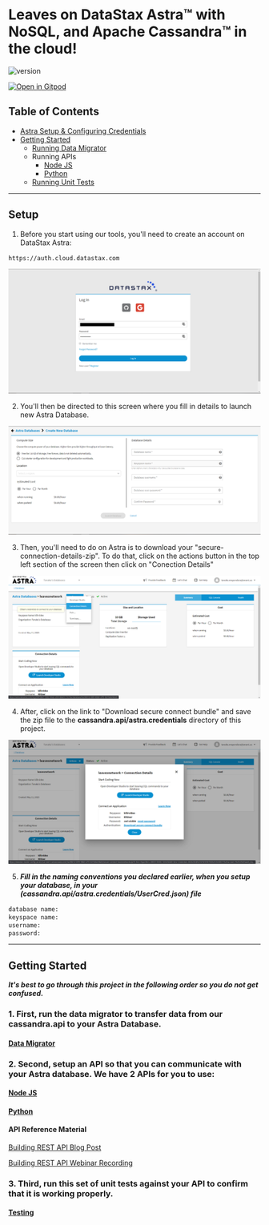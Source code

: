 # Leaves on DataStax Astra™ with NoSQL, and Apache Cassandra™ in the cloud! 

![version](https://img.shields.io/badge/version-0.0.2-blue)

[![Open in Gitpod](https://gitpod.io/button/open-in-gitpod.svg)](https://gitpod.io/#https://github.com/anant/cassandra.api.git)

## Table of Contents

- [Astra Setup & Configuring Credentials](#setup) 
- [Getting Started](#Getting-Started)
	- [Running Data Migrator](#Data-Migrator)
	- Running APIs
		- [Node JS](#Node-js)
		- [Python](#python)
	- [Running Unit Tests](#testing)
  
---

## Setup


1. Before you start using our tools, you'll need to create an account on DataStax Astra:
```
https://auth.cloud.datastax.com
```

![Astra](Assets/../Assets/Images/astra1.png)

2. You'll then be directed to this screen where you fill in details to launch new Astra Database.

![Astra](Assets/../Assets/Images/astra4.png)

3. Then, you'll need to do on Astra is to download your "secure-connection-details-zip". To do that, click on the actions button in the top left section of the screen then click on "Conection Details"

![Astra](Assets/../Assets/Images/astra2.png)

4. After, click on the link to "Download secure connect bundle" and save the zip file to the **cassandra.api/astra.credentials** directory of this project. 

![Astra](Assets/../Assets/Images/astra3.png)

5. ***Fill in the naming conventions you declared earlier, when you setup your database, in your (cassandra.api/astra.credentials/UserCred.json) file***
```
database name: 
keyspace name: 
username:
password:
```

---

## Getting Started

***It's best to go through this project in the following order so you do not get confused.***



### 1. First, run the data migrator to transfer data from our cassandra.api to your Astra Database.

#### [Data Migrator](https://github.com/Anant/cassandra.api/tree/master/astra.import)



### 2. Second, setup an API so that you can communicate with your Astra database. We have 2 APIs for you to use:


#### [Node JS](https://github.com/Anant/cassandra.api/tree/master/astra.api/leaves.api.node)


#### [Python](https://github.com/Anant/cassandra.api/tree/master/astra.api/leaves.api.python)


#### API Reference Material

[Building REST API Blog Post](https://blog.anant.us/building-a-rest-api-with-cassandra-on-datastax-astra-using-python-and-node/)

[Building REST API Webinar Recording](https://www.youtube.com/watch?v=O64pJa3eLqs)



### 3. Third, run this set of unit tests against your API to confirm that it is working properly.

#### [Testing](https://github.com/Anant/cassandra.api/tree/master/astra.api/leaves.api.tests)
